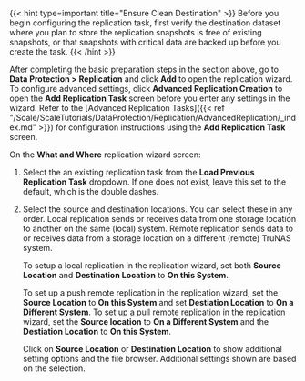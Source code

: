 &NewLine;

{{< hint type=important title="Ensure Clean Destination" >}}
Before you begin configuring the replication task, first verify the destination dataset where you plan to store the replication snapshots is free of existing snapshots, or that snapshots with critical data are backed up before you create the task.
{{< /hint >}}

After completing the basic preparation steps in the section above, go to **Data Protection > Replication** and click **Add** to open the replication wizard.
To configure advanced settings, click **Advanced Replication Creation** to open the **Add Replication Task** screen before you enter any settings in the wizard.
Refer to the [Advanced Replication Tasks]({{< ref "/Scale/ScaleTutorials/DataProtection/Replication/AdvancedReplication/_index.md" >}}) for configuration instructions using the **Add Replication Task** screen.

On the **What and Where** replication wizard screen:

1. Select the an existing replication task from the **Load Previous Replication Task** dropdown.
   If one does not exist, leave this set to the default, which is the double dashes.
     
2. Select the source and destination locations. You can select these in any order.
   Local replication sends or receives data from one storage location to another on the same (local) system.
   Remote replication sends data to or receives data from a storage location on a different (remote) TruNAS system.

   To setup a local replication in the replication wizard, set both **Source Location** and **Destination Location** to **On this System**.

   To set up a push remote replication in the replication wizard, set the **Source Location** to **On this System** and set **Destiation Location** to **On a Different System**.
   To set up a pull remote replication in the replication wizard, set the **Source location** to **On a Different System** and the **Destiation Location** to **On this System**.

   Click on **Source Location** or **Destination Location** to show additional setting options and the file browser. Additional settings shown are based on the selection.
 